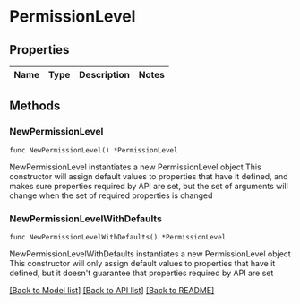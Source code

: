 # PermissionLevel

## Properties

Name | Type | Description | Notes
------------ | ------------- | ------------- | -------------

## Methods

### NewPermissionLevel

`func NewPermissionLevel() *PermissionLevel`

NewPermissionLevel instantiates a new PermissionLevel object
This constructor will assign default values to properties that have it defined,
and makes sure properties required by API are set, but the set of arguments
will change when the set of required properties is changed

### NewPermissionLevelWithDefaults

`func NewPermissionLevelWithDefaults() *PermissionLevel`

NewPermissionLevelWithDefaults instantiates a new PermissionLevel object
This constructor will only assign default values to properties that have it defined,
but it doesn't guarantee that properties required by API are set


[[Back to Model list]](../README.md#documentation-for-models) [[Back to API list]](../README.md#documentation-for-api-endpoints) [[Back to README]](../README.md)


